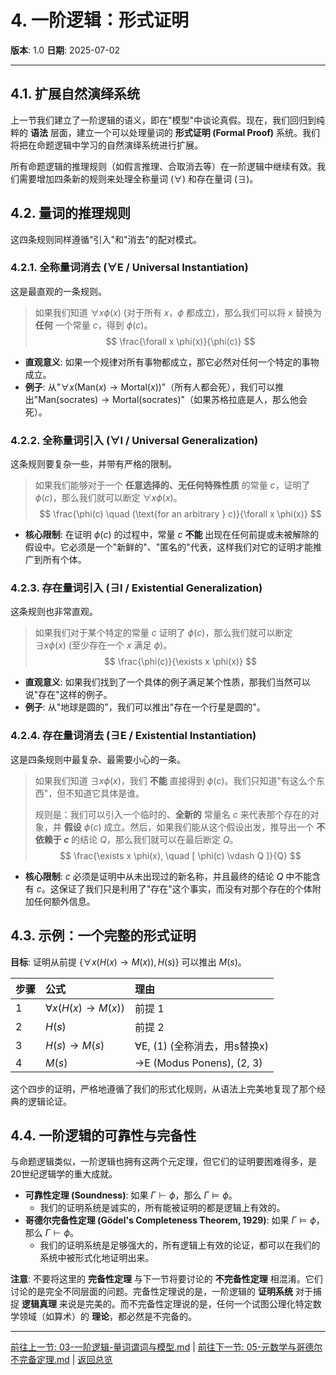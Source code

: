 # 4. 一阶逻辑：形式证明

**版本**: 1.0
**日期**: 2025-07-02

---

## 4.1. 扩展自然演绎系统

上一节我们建立了一阶逻辑的语义，即在"模型"中谈论真假。现在，我们回归到纯粹的 **语法** 层面，建立一个可以处理量词的 **形式证明 (Formal Proof)** 系统。我们将把在命题逻辑中学习的自然演绎系统进行扩展。

所有命题逻辑的推理规则（如假言推理、合取消去等）在一阶逻辑中继续有效。我们需要增加四条新的规则来处理全称量词 ($\forall$) 和存在量词 ($\exists$)。

## 4.2. 量词的推理规则

这四条规则同样遵循"引入"和"消去"的配对模式。

### 4.2.1. 全称量词消去 ($\forall$E / Universal Instantiation)

这是最直观的一条规则。
> 如果我们知道 $\forall x \phi(x)$ (对于所有 $x$，$\phi$ 都成立)，那么我们可以将 $x$ 替换为 **任何** 一个常量 $c$，得到 $\phi(c)$。
> $$ \frac{\forall x \phi(x)}{\phi(c)} $$

* **直观意义**: 如果一个规律对所有事物都成立，那它必然对任何一个特定的事物成立。
* **例子**: 从"$\forall x (\text{Man}(x) \to \text{Mortal}(x))$"（所有人都会死），我们可以推出"$\text{Man}(\text{socrates}) \to \text{Mortal}(\text{socrates})$"（如果苏格拉底是人，那么他会死）。

### 4.2.2. 全称量词引入 ($\forall$I / Universal Generalization)

这条规则要复杂一些，并带有严格的限制。
> 如果我们能够对于一个 **任意选择的、无任何特殊性质** 的常量 $c$，证明了 $\phi(c)$，那么我们就可以断定 $\forall x \phi(x)$。
> $$ \frac{\phi(c) \quad (\text{for an arbitrary } c)}{\forall x \phi(x)} $$

* **核心限制**: 在证明 $\phi(c)$ 的过程中，常量 $c$ **不能** 出现在任何前提或未被解除的假设中。它必须是一个"新鲜的"、"匿名的"代表，这样我们对它的证明才能推广到所有个体。

### 4.2.3. 存在量词引入 ($\exists$I / Existential Generalization)

这条规则也非常直观。
> 如果我们对于某个特定的常量 $c$ 证明了 $\phi(c)$，那么我们就可以断定 $\exists x \phi(x)$ (至少存在一个 $x$ 满足 $\phi$)。
> $$ \frac{\phi(c)}{\exists x \phi(x)} $$

* **直观意义**: 如果我们找到了一个具体的例子满足某个性质，那我们当然可以说"存在"这样的例子。
* **例子**: 从"地球是圆的"，我们可以推出"存在一个行星是圆的"。

### 4.2.4. 存在量词消去 ($\exists$E / Existential Instantiation)

这是四条规则中最复杂、最需要小心的一条。
> 如果我们知道 $\exists x \phi(x)$，我们 **不能** 直接得到 $\phi(c)$。我们只知道"有这么个东西"，但不知道它具体是谁。
>
> 规则是：我们可以引入一个临时的、**全新的** 常量名 $c$ 来代表那个存在的对象，并 **假设** $\phi(c)$ 成立。然后，如果我们能从这个假设出发，推导出一个 **不依赖于 $c$** 的结论 $Q$，那么我们就可以在最后断定 $Q$。
> $$ \frac{\exists x \phi(x), \quad [ \phi(c) \vdash Q ]}{Q} $$

* **核心限制**: $c$ 必须是证明中从未出现过的新名称，并且最终的结论 $Q$ 中不能含有 $c$。这保证了我们只是利用了"存在"这个事实，而没有对那个存在的个体附加任何额外信息。

## 4.3. 示例：一个完整的形式证明

**目标**: 证明从前提 $\{\forall x (H(x) \to M(x)), H(s)\}$ 可以推出 $M(s)$。

| 步骤 | 公式 | 理由 |
| :--- | :--- | :--- |
| 1 | $\forall x (H(x) \to M(x))$ | 前提 1 |
| 2 | $H(s)$ | 前提 2 |
| 3 | $H(s) \to M(s)$ | $\forall$E, (1) (全称消去，用s替换x) |
| 4 | $M(s)$ | $\to$E (Modus Ponens), (2, 3) |

这个四步的证明，严格地遵循了我们的形式化规则，从语法上完美地复现了那个经典的逻辑论证。

## 4.4. 一阶逻辑的可靠性与完备性

与命题逻辑类似，一阶逻辑也拥有这两个元定理，但它们的证明要困难得多，是20世纪逻辑学的重大成就。

* **可靠性定理 (Soundness)**: 如果 $\Gamma \vdash \phi$，那么 $\Gamma \models \phi$。
  * 我们的证明系统是诚实的，所有能被证明的都是逻辑上有效的。
* **哥德尔完备性定理 (Gödel's Completeness Theorem, 1929)**: 如果 $\Gamma \models \phi$，那么 $\Gamma \vdash \phi$。
  * 我们的证明系统是足够强大的，所有逻辑上有效的论证，都可以在我们的系统中被形式化地证明出来。

**注意**: 不要将这里的 **完备性定理** 与下一节将要讨论的 **不完备性定理** 相混淆。它们讨论的是完全不同层面的问题。完备性定理说的是，一阶逻辑的 **证明系统** 对于捕捉 **逻辑真理** 来说是完美的。而不完备性定理说的是，任何一个试图公理化特定数学领域（如算术）的 **理论**，都必然是不完备的。

---
[前往上一节: 03-一阶逻辑-量词谓词与模型.md](./03-一阶逻辑-量词谓词与模型.md) | [前往下一节: 05-元数学与哥德尔不完备定理.md](./05-元数学与哥德尔不完备定理.md) | [返回总览](./00-数理逻辑总览.md)
